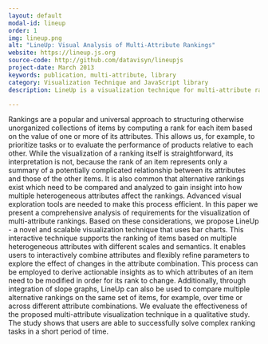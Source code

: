 ```yaml
---
layout: default
modal-id: lineup
order: 1
img: lineup.png
alt: "LineUp: Visual Analysis of Multi-Attribute Rankings"
website: https://lineup.js.org
source-code: http://github.com/datavisyn/lineupjs
project-date: March 2013
keywords: publication, multi-attribute, library
category: Visualization Technique and JavaScript library
description: LineUp is a visualization technique for multi-attribute rankings. It is implemented as reusable JavaScript library hosted on Github. It won the best paper award out of 152 submissions at IEEE InfoVis 2013. TODO

---
```


Rankings are a popular and universal approach to structuring otherwise unorganized collections of items by computing a rank for each item based on the value of one or more of its attributes. This allows us, for example, to prioritize tasks or to evaluate the performance of products relative to each other. While the visualization of a ranking itself is straightforward, its interpretation is not, because the rank of an item represents only a summary of a potentially complicated relationship between its attributes and those of the other items. It is also common that alternative rankings exist which need to be compared and analyzed to gain insight into how multiple heterogeneous attributes affect the rankings. Advanced visual exploration tools are needed to make this process efficient. In this paper we present a comprehensive analysis of requirements for the visualization of multi-attribute rankings. Based on these considerations, we propose LineUp - a novel and scalable visualization technique that uses bar charts. This interactive technique supports the ranking of items based on multiple heterogeneous attributes with different scales and semantics. It enables users to interactively combine attributes and flexibly refine parameters to explore the effect of changes in the attribute combination. This process can be employed to derive actionable insights as to which attributes of an item need to be modified in order for its rank to change. Additionally, through integration of slope graphs, LineUp can also be used to compare multiple alternative rankings on the same set of items, for example, over time or across different attribute combinations. We evaluate the effectiveness of the proposed multi-attribute visualization technique in a qualitative study. The study shows that users are able to successfully solve complex ranking tasks in a short period of time.
